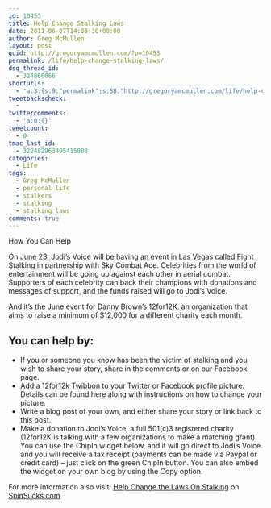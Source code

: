```yaml
---
id: 10453
title: Help Change Stalking Laws
date: 2011-06-07T14:03:30+00:00
author: Greg McMullen
layout: post
guid: http://gregoryamcmullen.com/?p=10453
permalink: /life/help-change-stalking-laws/
dsq_thread_id:
  - 324866066
shorturls:
  - 'a:3:{s:9:"permalink";s:58:"http://gregoryamcmullen.com/life/help-change-stalking-laws";s:7:"tinyurl";s:26:"http://tinyurl.com/3ktrg9h";s:4:"isgd";s:19:"http://is.gd/V3Ch9V";}'
tweetbackscheck:
  - 
twittercomments:
  - 'a:0:{}'
tweetcount:
  - 0
tmac_last_id:
  - 322482963495415808
categories:
  - Life
tags:
  - Greg McMullen
  - personal life
  - stalkers
  - stalking
  - stalking laws
comments: true
---
```

How You Can Help

On June 23, Jodi’s Voice will be having an event in Las Vegas called Fight Stalking in partnership with Sky Combat Ace. Celebrities from the world of entertainment will be going up against each other in aerial combat. Supporters of each celebrity can back their champions with donations and messages of support, and the funds raised will go to Jodi’s Voice.

And it’s the June event for Danny Brown’s 12for12K, an organization that aims to raise a minimum of $12,000 for a different charity each month.

## You can help by:

  * If you or someone you know has been the victim of stalking and you wish to share your story, share in the comments or on our Facebook page.
  * Add a 12for12k Twibbon to your Twitter or Facebook profile picture. Details can be found here along with instructions on how to change your picture.
  * Write a blog post of your own, and either share your story or link back to this post.
  * Make a donation to Jodi’s Voice, a full 501(c)3 registered charity (12for12K is talking with a few organizations to make a matching grant). You can use the ChipIn widget below, and it will go direct to Jodi’s Voice and you will receive a tax receipt (payments can be made via Paypal or credit card) – just click on the green ChipIn button. You can also embed the widget on your own blog by using the Copy option.


For more information also visit: [Help Change the Laws On Stalking](http://www.spinsucks.com/social-media/help-change-the-laws-on-stalking/) on [SpinSucks.com](http://www.spinsucks.com/)